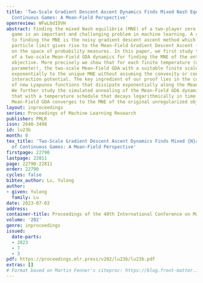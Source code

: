 ```yaml
---
title: 'Two-Scale Gradient Descent Ascent Dynamics Finds Mixed Nash Equilibria of
  Continuous Games: A Mean-Field Perspective'
openreview: WFwL0dIOVH
abstract: Finding the mixed Nash equilibria (MNE) of a two-player zero sum continuous
  game is an important and challenging problem in machine learning. A canonical algorithm
  to finding the MNE is the noisy gradient descent ascent method which in the infinite
  particle limit gives rise to the Mean-Field Gradient Descent Ascent (GDA) dynamics
  on the space of probability measures. In this paper, we first study the convergence
  of a two-scale Mean-Field GDA dynamics for finding the MNE of the entropy-regularized
  objective. More precisely we show that for each finite temperature (or regularization
  parameter), the two-scale Mean-Field GDA with a suitable finite scale ratio converges
  exponentially to the unique MNE without assuming the convexity or concavity of the
  interaction potential. The key ingredient of our proof lies in the construction
  of new Lyapunov functions that dissipate exponentially along the Mean-Field GDA.
  We further study the simulated annealing of the Mean-Field GDA dynamics. We show
  that with a temperature schedule that decays logarithmically in time the annealed
  Mean-Field GDA converges to the MNE of the original unregularized objective.
layout: inproceedings
series: Proceedings of Machine Learning Research
publisher: PMLR
issn: 2640-3498
id: lu23b
month: 0
tex_title: 'Two-Scale Gradient Descent Ascent Dynamics Finds Mixed {N}ash Equilibria
  of Continuous Games: A Mean-Field Perspective'
firstpage: 22790
lastpage: 22811
page: 22790-22811
order: 22790
cycles: false
bibtex_author: Lu, Yulong
author:
- given: Yulong
  family: Lu
date: 2023-07-03
address: 
container-title: Proceedings of the 40th International Conference on Machine Learning
volume: '202'
genre: inproceedings
issued:
  date-parts:
  - 2023
  - 7
  - 3
pdf: https://proceedings.mlr.press/v202/lu23b/lu23b.pdf
extras: []
# Format based on Martin Fenner's citeproc: https://blog.front-matter.io/posts/citeproc-yaml-for-bibliographies/
---
```

